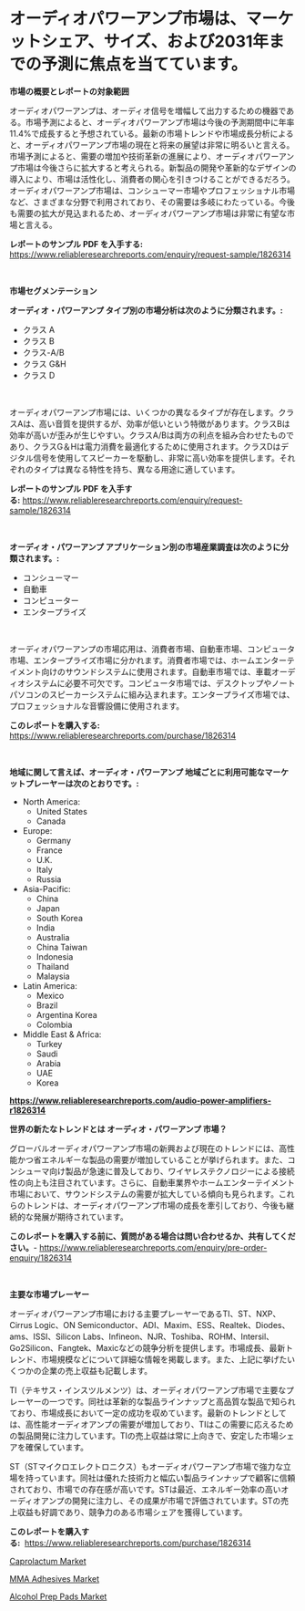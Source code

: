 <p><h1>オーディオパワーアンプ市場は、マーケットシェア、サイズ、および2031年までの予測に焦点を当てています。</h1></p><p><strong>市場の概要とレポートの対象範囲</strong></p>
<p><p>オーディオパワーアンプは、オーディオ信号を増幅して出力するための機器である。市場予測によると、オーディオパワーアンプ市場は今後の予測期間中に年率11.4%で成長すると予想されている。最新の市場トレンドや市場成長分析によると、オーディオパワーアンプ市場の現在と将来の展望は非常に明るいと言える。市場予測によると、需要の増加や技術革新の進展により、オーディオパワーアンプ市場は今後さらに拡大すると考えられる。新製品の開発や革新的なデザインの導入により、市場は活性化し、消費者の関心を引きつけることができるだろう。オーディオパワーアンプ市場は、コンシューマー市場やプロフェッショナル市場など、さまざまな分野で利用されており、その需要は多岐にわたっている。今後も需要の拡大が見込まれるため、オーディオパワーアンプ市場は非常に有望な市場と言える。</p></p>
<p><strong>レポートのサンプル PDF を入手する:</strong> <a href="https://www.reliableresearchreports.com/enquiry/request-sample/1826314">https://www.reliableresearchreports.com/enquiry/request-sample/1826314</a></p>
<p>&nbsp;</p>
<p><strong>市場セグメンテーション</strong></p>
<p><strong>オーディオ・パワーアンプ タイプ別の市場分析は次のように分類されます。:</strong></p>
<p><ul><li>クラス A</li><li>クラス B</li><li>クラス-A/B</li><li>クラス G&H</li><li>クラス D</li></ul></p>
<p>&nbsp;</p>
<p><p>オーディオパワーアンプ市場には、いくつかの異なるタイプが存在します。クラスAは、高い音質を提供するが、効率が低いという特徴があります。クラスBは効率が高いが歪みが生じやすい。クラスA/Bは両方の利点を組み合わせたものであり、クラスG＆Hは電力消費を最適化するために使用されます。クラスDはデジタル信号を使用してスピーカーを駆動し、非常に高い効率を提供します。それぞれのタイプは異なる特性を持ち、異なる用途に適しています。</p></p>
<p><strong>レポートのサンプル PDF を入手する:</strong>&nbsp;<a href="https://www.reliableresearchreports.com/enquiry/request-sample/1826314">https://www.reliableresearchreports.com/enquiry/request-sample/1826314</a></p>
<p>&nbsp;</p>
<p><strong> オーディオ・パワーアンプ アプリケーション別の市場産業調査は次のように分類されます。:</strong></p>
<p><ul><li>コンシューマー</li><li>自動車</li><li>コンピューター</li><li>エンタープライズ</li></ul></p>
<p>&nbsp;</p>
<p><p>オーディオパワーアンプの市場応用は、消費者市場、自動車市場、コンピュータ市場、エンタープライズ市場に分かれます。消費者市場では、ホームエンターテイメント向けのサウンドシステムに使用されます。自動車市場では、車載オーディオシステムに必要不可欠です。コンピュータ市場では、デスクトップやノートパソコンのスピー​​カーシステムに組み込まれます。エンタープライズ市場では、プロフェッショナルな音響設備に使用されます。</p></p>
<p><strong>このレポートを購入する:</strong>&nbsp; <a href="https://www.reliableresearchreports.com/purchase/1826314">https://www.reliableresearchreports.com/purchase/1826314</a></p>
<p>&nbsp;</p>
<p><strong>地域に関して言えば、オーディオ・パワーアンプ 地域ごとに利用可能なマーケットプレーヤーは次のとおりです。:</strong></p>
<p><ul>
    <li>
        North America:
        <ul>
            <li>United States</li>
            <li>Canada</li>
        </ul>
    </li>
    <li>
        Europe:
        <ul>
            <li>Germany</li>
            <li>France</li>
            <li>U.K.</li>
            <li>Italy</li>
            <li>Russia</li>
        </ul>
    </li>
    <li>
        Asia-Pacific:
        <ul>
            <li>China</li>
            <li>Japan</li>
            <li>South Korea</li>
            <li>India</li>
            <li>Australia</li>
            <li>China Taiwan</li>
            <li>Indonesia</li>
            <li>Thailand</li>
            <li>Malaysia</li>
        </ul>
    </li>
    <li>
        Latin America:
        <ul>
            <li>Mexico</li>
            <li>Brazil</li>
            <li>Argentina Korea</li>
            <li>Colombia</li>
        </ul>
    </li>
    <li>
        Middle East & Africa:
        <ul>
            <li>Turkey</li>
            <li>Saudi</li>
            <li>Arabia</li>
            <li>UAE</li>
            <li>Korea</li>
        </ul>
    </li>
    </ul></p>
<p><strong><a href="https://www.reliableresearchreports.com/audio-power-amplifiers-r1826314">https://www.reliableresearchreports.com/audio-power-amplifiers-r1826314</a></strong>&nbsp;</p>
<p><strong>世界の新たなトレンドとは オーディオ・パワーアンプ 市場？</strong></p>
<p><p>グローバルオーディオパワーアンプ市場の新興および現在のトレンドには、高性能かつ省エネルギーな製品の需要が増加していることが挙げられます。また、コンシューマ向け製品が急速に普及しており、ワイヤレステクノロジーによる接続性の向上も注目されています。さらに、自動車業界やホームエンターテイメント市場において、サウンドシステムの需要が拡大している傾向も見られます。これらのトレンドは、オーディオパワーアンプ市場の成長を牽引しており、今後も継続的な発展が期待されています。</p></p>
<p><strong>このレポートを購入する前に、質問がある場合は問い合わせるか、共有してください。</strong>- <a href="https://www.reliableresearchreports.com/enquiry/pre-order-enquiry/1826314">https://www.reliableresearchreports.com/enquiry/pre-order-enquiry/1826314</a></p>
<p>&nbsp;</p>
<p><strong>主要な市場プレーヤー</strong></p>
<p><p>オーディオパワーアンプ市場における主要プレーヤーであるTI、ST、NXP、Cirrus Logic、ON Semiconductor、ADI、Maxim、ESS、Realtek、Diodes、ams、ISSI、Silicon Labs、Infineon、NJR、Toshiba、ROHM、Intersil、Go2Silicon、Fangtek、Maxicなどの競争分析を提供します。市場成長、最新トレンド、市場規模などについて詳細な情報を掲載します。また、上記に挙げたいくつかの企業の売上収益も記載します。</p><p>TI（テキサス・インスツルメンツ）は、オーディオパワーアンプ市場で主要なプレーヤーの一つです。同社は革新的な製品ラインナップと高品質な製品で知られており、市場成長において一定の成功を収めています。最新のトレンドとしては、高性能オーディオアンプの需要が増加しており、TIはこの需要に応えるための製品開発に注力しています。TIの売上収益は常に上向きで、安定した市場シェアを確保しています。</p><p>ST（STマイクロエレクトロニクス）もオーディオパワーアンプ市場で強力な立場を持っています。同社は優れた技術力と幅広い製品ラインナップで顧客に信頼されており、市場での存在感が高いです。STは最近、エネルギー効率の高いオーディオアンプの開発に注力し、その成果が市場で評価されています。STの売上収益も好調であり、競争力のある市場シェアを獲得しています。</p></p>
<p><strong>このレポートを購入する:</strong>&nbsp;&nbsp;<a href="https://www.reliableresearchreports.com/purchase/1826314">https://www.reliableresearchreports.com/purchase/1826314</a></p>
<p><p><a href="https://www.linkedin.com/pulse/decoding-caprolactum-market-deep-dive-latest-trends-segmentation-8yc3f?trackingId=kUpDFTxXqkShdvm0Xv8KBA%3D%3D">Caprolactum Market</a></p><p><a href="https://www.linkedin.com/pulse/mma-adhesives-market-growth-trends-covid-19-impact-forecasts-krmsf?trackingId=Y4NC9hhLJLgLJ5OxuI3L8w%3D%3D">MMA Adhesives Market</a></p><p><a href="https://www.linkedin.com/pulse/alcohol-prep-pads-market-insights-players-forecast-till-2031-vyf4f?trackingId=vSqNZiCg9HGpH2Z%2FmbpwCA%3D%3D">Alcohol Prep Pads Market</a></p></p>